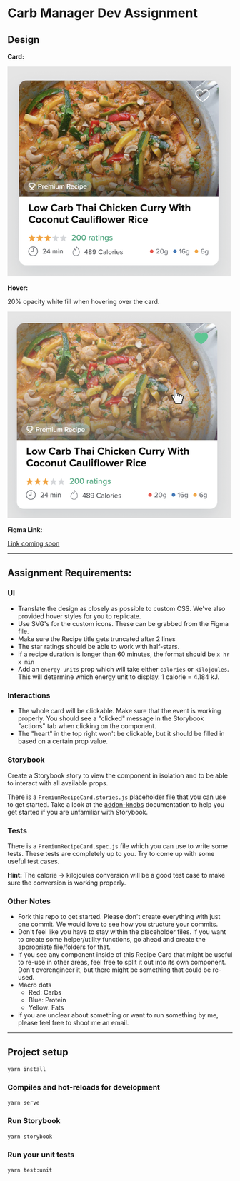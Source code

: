 # Carb Manager Dev Assignment

## Design

**Card:**

<img src=".github/PremiumRecipeCard.png" width="500">

**Hover:**

20% opacity white fill when hovering over the card.

<img src=".github/Hover.png" width="500">

**Figma Link:**

[Link coming soon]()

---

## Assignment Requirements:

### UI

- Translate the design as closely as possible to custom CSS. We've also provided hover styles for you to replicate.
- Use SVG's for the custom icons. These can be grabbed from the Figma file.
- Make sure the Recipe title gets truncated after 2 lines
- The star ratings should be able to work with half-stars.
- If a recipe duration is longer than 60 minutes, the format should be `x hr x min`
- Add an `energy-units` prop which will take either `calories` or `kilojoules`. This will determine which energy unit to display. 1 calorie = 4.184 kJ.

### Interactions

- The whole card will be clickable. Make sure that the event is working properly. You should see a "clicked" message in the Storybook "actions" tab when clicking on the component.
- The "heart" in the top right won't be clickable, but it should be filled in based on a certain prop value.

### Storybook

Create a Storybook story to view the component in isolation and to be able to interact with all available props.

There is a `PremiumRecipeCard.stories.js` placeholder file that you can use to get started. Take a look at the [addon-knobs](https://www.npmjs.com/package/@storybook/addon-knobs) documentation to help you get started if you are unfamiliar with Storybook.

### Tests

There is a `PremiumRecipeCard.spec.js` file which you can use to write some tests. These tests are completely up to you. Try to come up with some useful test cases.

**Hint:** The calorie -> kilojoules conversion will be a good test case to make sure the conversion is working properly.

### Other Notes

- Fork this repo to get started. Please don't create everything with just one commit. We would love to see how you structure your commits.
- Don't feel like you have to stay within the placeholder files.  If you want to create some helper/utility functions, go ahead and create the appropriate file/folders for that. 
- If you see any component inside of this Recipe Card that might be useful to re-use in other areas, feel free to split it out into its own component. Don't overengineer it, but there might be something that could be re-used.
- Macro dots
  - Red: Carbs
  - Blue: Protein
  - Yellow: Fats
- If you are unclear about something or want to run something by me, please feel free to shoot me an email.

---

## Project setup

```
yarn install
```

### Compiles and hot-reloads for development

```
yarn serve
```

### Run Storybook

```
yarn storybook
```

### Run your unit tests

```
yarn test:unit
```
